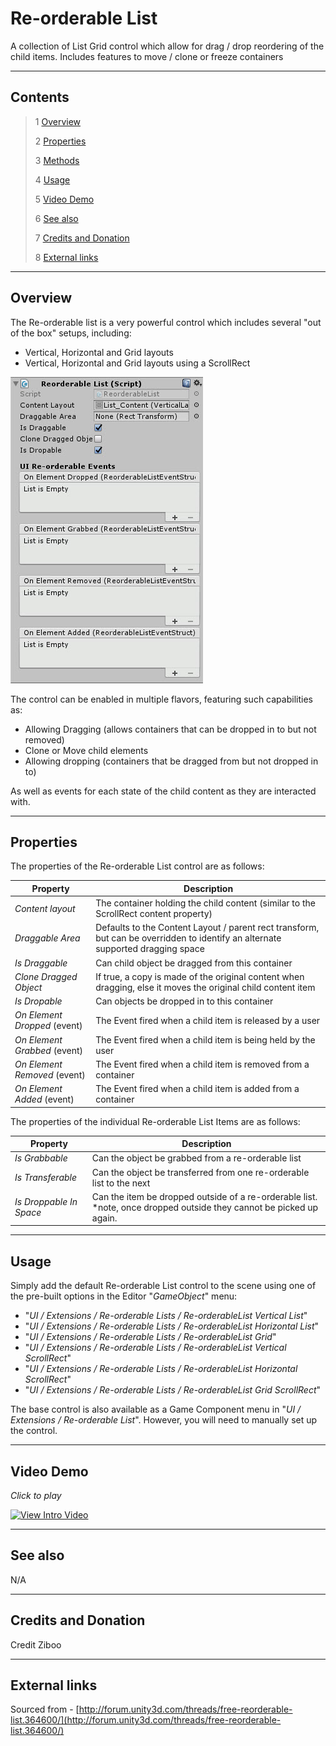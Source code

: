 # Re-orderable List

A collection of List Grid control which allow for drag / drop reordering of the child items.  Includes features to move / clone or freeze containers

<!--![](Images/ Game Image.jpg)-->

---------

## Contents

> 1 [Overview](#overview)
>
> 2 [Properties](#properties)
>
> 3 [Methods](#methods)
>
> 4 [Usage](#usage)
>
> 5 [Video Demo](#video-demo)
>
> 6 [See also](#see-also)
>
> 7 [Credits and Donation](#credits-and-donation)
>
> 8 [External links](#external-links)

---------

## Overview

The Re-orderable list is a very powerful control which includes several "out of the box" setups, including:

* Vertical, Horizontal and Grid layouts
* Vertical, Horizontal and Grid layouts using a ScrollRect

![](Images/ReorderableListInspector.jpg)

The control can be enabled in multiple flavors, featuring such capabilities as:

* Allowing Dragging (allows containers that can be dropped in to but not removed)
* Clone or Move child elements
* Allowing dropping (containers that be dragged from but not dropped in to)

As well as events for each state of the child content as they are interacted with.

---------

## Properties

The properties of the Re-orderable List control are as follows:

Property | Description
|-|-|
*Content layout*|The container holding the child content (similar to the ScrollRect content property)
*Draggable Area*|Defaults to the Content Layout / parent rect transform, but can be overridden to identify an alternate supported dragging space
*Is Draggable*|Can child object be dragged from this container
*Clone Dragged Object*|If true, a copy is made of the original content when dragging, else it moves the original child content item
*Is Dropable*|Can objects be dropped in to this container
*On Element Dropped* (event) |The Event fired when a child item is released by a user
*On Element Grabbed* (event) |The Event fired when a child item is being held by the user
*On Element Removed* (event) |The Event fired when a child item is removed from a container
*On Element Added* (event) |The Event fired when a child item is added from a container

The properties of the individual Re-orderable List Items are as follows:

Property | Description
|-|-|
*Is Grabbable*|Can the object be grabbed from a re-orderable list
*Is Transferable*|Can the object be transferred from one re-orderable list to the next
*Is Droppable In Space*|Can the item be dropped outside of a re-orderable list. *note, once dropped outside they cannot be picked up again.

---------

## Usage

Simply add the default Re-orderable List control to the scene using one of the pre-built options in the Editor "*GameObject*" menu:

* "*UI / Extensions / Re-orderable Lists / Re-orderableList Vertical List*"
* "*UI / Extensions / Re-orderable Lists / Re-orderableList Horizontal List*"
* "*UI / Extensions / Re-orderable Lists / Re-orderableList Grid*"
* "*UI / Extensions / Re-orderable Lists / Re-orderableList Vertical ScrollRect*"
* "*UI / Extensions / Re-orderable Lists / Re-orderableList Horizontal ScrollRect*"
* "*UI / Extensions / Re-orderable Lists / Re-orderableList Grid ScrollRect*"

The base control is also available as a Game Component menu in "*UI / Extensions / Re-orderable List*". However, you will need to manually set up the control.

---------

## Video Demo

*Click to play*

[![View Intro Video](http://i.giphy.com/3o85xri0ARKKSfDHIQ.gif)](https://youtu.be/jpyFiRvSmbg?t=1m33s "Re-Orderable List walk-through video")

---------

## See also

N/A

---------

## Credits and Donation

Credit Ziboo

---------

## External links

Sourced from - [http://forum.unity3d.com/threads/free-reorderable-list.364600/](http://forum.unity3d.com/threads/free-reorderable-list.364600/)
